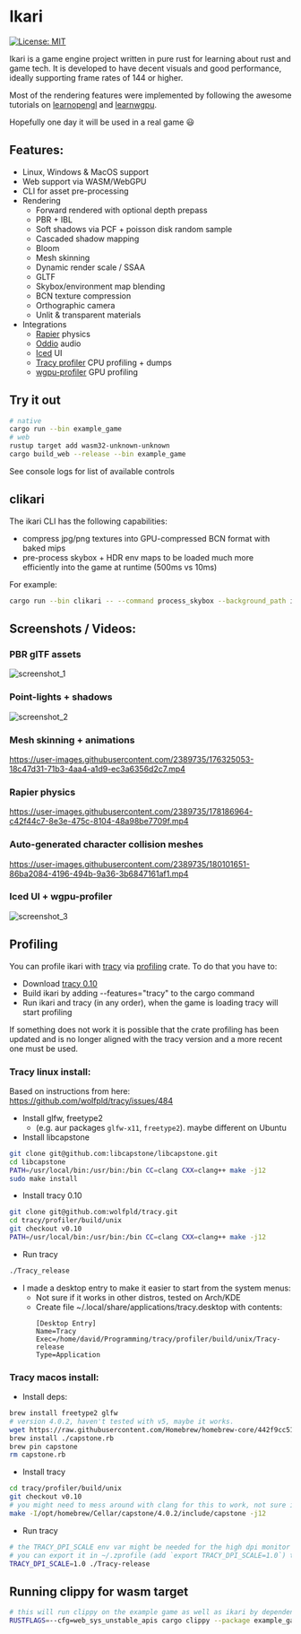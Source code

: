 # Ikari

[![License: MIT](https://img.shields.io/badge/License-MIT-blue.svg)](LICENSE.txt)

Ikari is a game engine project written in pure rust for learning about rust and game tech. It is developed to have decent visuals and good performance, ideally supporting frame rates of 144 or higher.

Most of the rendering features were implemented by following the awesome tutorials on [learnopengl](https://learnopengl.com/) and [learnwgpu](https://sotrh.github.io/learn-wgpu/).

Hopefully one day it will be used in a real game 😃

## Features:

- Linux, Windows & MacOS support
- Web support via WASM/WebGPU
- CLI for asset pre-processing
- Rendering
  - Forward rendered with optional depth prepass
  - PBR + IBL
  - Soft shadows via PCF + poisson disk random sample
  - Cascaded shadow mapping
  - Bloom
  - Mesh skinning
  - Dynamic render scale / SSAA
  - GLTF
  - Skybox/environment map blending
  - BCN texture compression
  - Orthographic camera
  - Unlit & transparent materials
- Integrations
  - [Rapier](https://rapier.rs/) physics
  - [Oddio](https://github.com/Ralith/oddio) audio
  - [Iced](https://github.com/iced-rs/iced) UI
  - [Tracy profiler](https://github.com/wolfpld/tracy) CPU profiling + dumps
  - [wgpu-profiler](https://github.com/Wumpf/wgpu-profiler) GPU profiling

## Try it out

```sh
# native
cargo run --bin example_game
# web
rustup target add wasm32-unknown-unknown
cargo build_web --release --bin example_game
```

See console logs for list of available controls

## clikari

The ikari CLI has the following capabilities:
 
- compress jpg/png textures into GPU-compressed BCN format with baked mips
- pre-process skybox + HDR env maps to be loaded much more efficiently into the game at runtime (500ms vs 10ms)

For example:
```sh
cargo run --bin clikari -- --command process_skybox --background_path ikari/src/textures/milkyway/background.jpg --environment_hdr_path ikari/src/textures/milkyway/radiance.hdr --out_folder ikari/src/skyboxes/milkyway
```

## Screenshots / Videos:

### PBR glTF assets

![screenshot_1](https://user-images.githubusercontent.com/2389735/174690197-1761b4ca-3c93-43c2-ba0f-a17470802613.jpg)

### Point-lights + shadows

![screenshot_2](https://user-images.githubusercontent.com/2389735/174689921-9aad3283-171a-48ee-9d3a-c544aed2314e.jpg)

### Mesh skinning + animations

https://user-images.githubusercontent.com/2389735/176325053-18c47d31-71b3-4aa4-a1d9-ec3a6356d2c7.mp4

### Rapier physics

https://user-images.githubusercontent.com/2389735/178186964-c42f44c7-8e3e-475c-8104-48a98be7709f.mp4

### Auto-generated character collision meshes

https://user-images.githubusercontent.com/2389735/180101651-86ba2084-4196-494b-9a36-3b6847161af1.mp4

### Iced UI + wgpu-profiler

![screenshot_3](https://user-images.githubusercontent.com/2389735/229004532-8c2b21c5-1473-4243-b1f0-821c7abc5fca.png)

## Profiling
You can profile ikari with [tracy](https://github.com/wolfpld/tracy) via [profiling](https://github.com/aclysma/profiling) crate.
To do that you have to:
- Download [tracy 0.10](https://github.com/wolfpld/tracy/releases/tag/v0.10)
- Build ikari by adding --features="tracy" to the cargo command
- Run ikari and tracy (in any order), when the game is loading tracy will start profiling

If something does not work it is possible that the crate profiling has been updated and is no longer aligned with the tracy version and a more recent one must be used.

### Tracy linux install:

Based on instructions from here: https://github.com/wolfpld/tracy/issues/484

- Install glfw, freetype2
  - (e.g. aur packages `glfw-x11`, `freetype2`). maybe different on Ubuntu
- Install libcapstone

```sh
git clone git@github.com:libcapstone/libcapstone.git
cd libcapstone
PATH=/usr/local/bin:/usr/bin:/bin CC=clang CXX=clang++ make -j12
sudo make install
```
- Install tracy 0.10

```sh
git clone git@github.com:wolfpld/tracy.git
cd tracy/profiler/build/unix
git checkout v0.10
PATH=/usr/local/bin:/usr/bin:/bin CC=clang CXX=clang++ make -j12
```
- Run tracy

```sh
./Tracy_release
```
- I made a desktop entry to make it easier to start from the system menus:
  - Not sure if it works in other distros, tested on Arch/KDE
  - Create file ~/.local/share/applications/tracy.desktop with contents:
    ```
    [Desktop Entry]
    Name=Tracy
    Exec=/home/david/Programming/tracy/profiler/build/unix/Tracy-release
    Type=Application
    ```

### Tracy macos install:

- Install deps:

```sh
brew install freetype2 glfw
# version 4.0.2, haven't tested with v5, maybe it works.
wget https://raw.githubusercontent.com/Homebrew/homebrew-core/442f9cc511ce6dfe75b96b2c83749d90dde914d2/Formula/c/capstone.rb
brew install ./capstone.rb
brew pin capstone
rm capstone.rb
```

- Install tracy
```sh
cd tracy/profiler/build/unix
git checkout v0.10
# you might need to mess around with clang for this to work, not sure if the system default clang is able to perform the compilation
make -I/opt/homebrew/Cellar/capstone/4.0.2/include/capstone -j12
```

- Run tracy

```sh
# the TRACY_DPI_SCALE env var might be needed for the high dpi monitor of your macbook
# you can export it in ~/.zprofile (add `export TRACY_DPI_SCALE=1.0`) to make it work when running from spotlight (cmd+space search thingy)
TRACY_DPI_SCALE=1.0 ./Tracy-release
```

## Running clippy for wasm target

```sh
# this will run clippy on the example game as well as ikari by dependency
RUSTFLAGS=--cfg=web_sys_unstable_apis cargo clippy --package example_game --target wasm32-unknown-unknown
```
